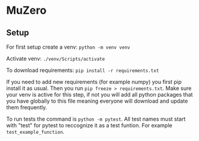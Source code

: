 # MuZero


## Setup 
For first setup create a venv: `python -m venv venv`

Activate venv: `./venv/Scripts/activate`

To download requirements: `pip install -r requirements.txt`

If you need to add new requirements (for example numpy) you first pip install it as usual. Then you run `pip freeze > requirements.txt`. Make sure your venv is active for this step, if not you will add all python packages that you have globally to this file meaning everyone will download and update them frequently.  

To run tests the command is `python -m pytest`. All test names must start with "test" for pytest to reccognize it as a test funtion. For example `test_example_function`.
